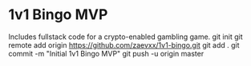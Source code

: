 # 1v1 Bingo MVP

Includes fullstack code for a crypto-enabled gambling game.
git init
git remote add origin https://github.com/zaevxx/1v1-bingo.git
git add .
git commit -m "Initial 1v1 Bingo MVP"
git push -u origin master
